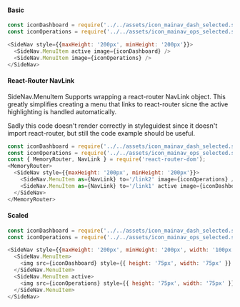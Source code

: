 #### Basic

```js
const iconDashboard = require('../../assets/icon_mainav_dash_selected.svg');
const iconOperations = require('../../assets/icon_mainav_ops_selected.svg');

<SideNav style={{maxHeight: '200px', minHeight: '200px'}}>
  <SideNav.MenuItem active image={iconDashboard} />
  <SideNav.MenuItem image={iconOperations} />
</SideNav>
```

#### React-Router NavLink

SideNav.MenuItem Supports wrapping a react-router NavLink object.  This greatly simplifies creating a menu that links to react-router sicne the active highlighting is handled automatically.

Sadly this code doesn't render correctly in styleguidest since it doesn't import react-router, but still the code example should be useful.

```js
const iconDashboard = require('../../assets/icon_mainav_dash_selected.svg');
const iconOperations = require('../../assets/icon_mainav_ops_selected.svg');
const { MemoryRouter, NavLink } = require('react-router-dom');
<MemoryRouter>
  <SideNav style={{maxHeight: '200px', minHeight: '200px'}}>
    <SideNav.MenuItem as={NavLink} to='/link2' image={iconOperations} />
    <SideNav.MenuItem as={NavLink} to='/link1' active image={iconDashboard} />
  </SideNav>
</MemoryRouter>
```

#### Scaled

```js
const iconDashboard = require('../../assets/icon_mainav_dash_selected.svg');
const iconOperations = require('../../assets/icon_mainav_ops_selected.svg');

<SideNav style={{maxHeight: '200px', minHeight: '200px', width: '100px'}}>
  <SideNav.MenuItem>
    <img src={iconDashboard} style={{ height: '75px', width: '75px' }} />
  </SideNav.MenuItem>
  <SideNav.MenuItem active>
    <img src={iconOperations} style={{ height: '75px', width: '75px' }} />
  </SideNav.MenuItem>
</SideNav>
```
